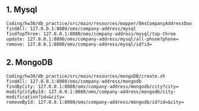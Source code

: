 ## 1. Mysql
    Coding/hw30/db_practice/src/main/resources/mapper/OmsCompanyAddressDao.xml
    findAll: 127.0.0.1:8080/oms/company-address/mysql
    findTopThree: 127.0.0.1:8080/oms/company-address/mysql/top-three
    update: 127.0.0.1:8080/oms/company-address/mysql/all-phone?phone=
    remove: 127.0.0.1:8080/oms/company-address/mysql/id?id=

## 2. MongoDB
    Coding/hw30/db_practice/src/main/resources/mongoDB/create.sh
    findAll: 127.0.0.1:8080/oms/company-address/mongodb
    findByCity: 127.0.0.1:8080/oms/company-address/mongodb/city?city=
    modifyCityById: 127.0.0.1:8080/oms/company-address/mongodb/city-modification?id=&city=
    removeById: 127.0.0.1:8080/oms/company-address/mongodb/id?id=&city=